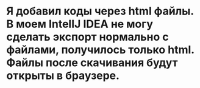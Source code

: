 # Я добавил коды через html файлы. В моем IntelIJ IDEA не могу сделать экспорт нормально с файлами, получилось только html. Файлы после скачивания будут открыты в браузере.
